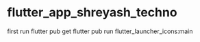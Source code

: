 # flutter_app_shreyash_techno

first run
flutter pub get
flutter pub run flutter_launcher_icons:main


